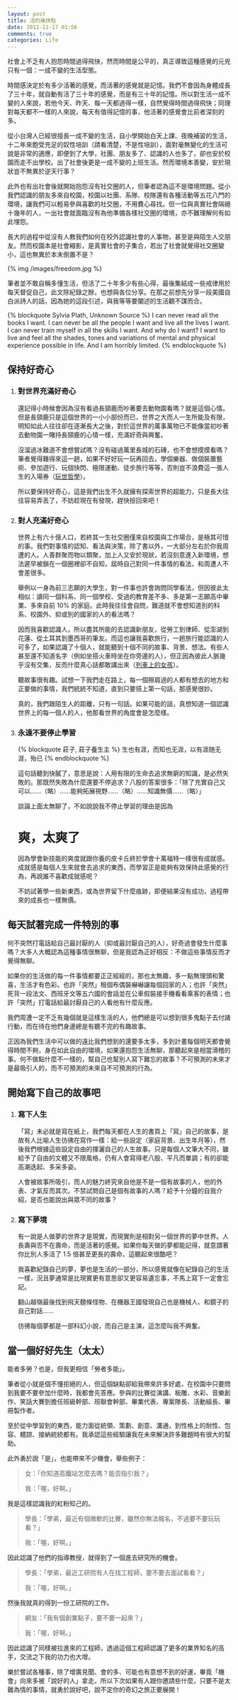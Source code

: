 ```yaml
---
layout: post
title: 活的痛快點
date: 2012-11-17 01:56
comments: true
categories: Life
---
```



社會上不乏有人抱怨時間過得飛快，然而時間是公平的，真正導致這種感覺的元兇只有一個：一成不變的生活型態。

時間感決定於有多少活著的感覺，而活著的感覺就是記憶。我們不會因為身體成長了三十年，就自動有活了三十年的感覺，而是有三十年的記憶。所以對生活一成不變的人來說，若他今天、昨天、每一天都過得一樣，自然覺得時間過得飛快；同理對每天都不一樣的人來說，每天有值得記憶的事，他活著的感覺會比前者深刻的多。

從小台灣人已經很擅長一成不變的生活，自小學開始白天上課、夜晚補習的生活，十二年來飽受充足的奴性培訓（請看清楚，不是性培訓），面對毫無變化的生活可說是非常的適應，即便到了大學，社團、朋友多了、認識的人也多了，卻也安於校園而走不出學校。出了社會後更是一成不變的上班生活。然而環境本善變，安於現狀豈不無異於逆天行事？


此外也有出社會後就開始抱怨沒有社交圈的人，但筆者認為這不是環境問題。從小我們認識的朋友多來自校園，校園以社團、系隊、校隊還有各種活動等五花八門的環境，讓我們可以輕易參與喜歡的社交圈，不用費心尋找。但一位與真實社會隔絕十幾年的人，一出社會就面臨沒有為他準備各樣社交圈的環境，亦不難理解何有如此埋怨。

長大的過程中從沒有人教我們如何在校外認識社會的人事物，甚至是與陌生人交朋友。然而校園本是社會縮影，是真實社會的子集合，若出了社會就覺得社交圈變小，這也無異於本末倒置不是？

{% img /images/freedom.jpg %}

筆者並不敢自稱多懂生活，但活了二十年多少有些心得，最後集結成一些戒律用於每天督促自己，此文除紀錄之餘，也想與各位分享。在那之前想先分享一段美國自白派詩人的話，因為她的這段引述，與我等等要闡述的生活觀不謀而合。

{% blockquote Sylvia Plath, Unknown Source %}
I can never read all the books I want. I can never be all the people I want and live all the lives I want. I can never train myself in all the skills I want. And why do I want? I want to live and feel all the shades, tones and variations of mental and physical experience possible in life. And I am horribly limited.
{% endblockquote %}

<!-- more -->

## 保持好奇心

1.  ### 對世界充滿好奇心

    還記得小時候會因為沒有看過長頸鹿而吵著要去動物園看嗎？就是這個心情。但是長頸鹿只是這個世界的一小小部份而已，世界之大而人一生所能及有限，明知如此人往往卻在逐漸長大之後，對於這世界的萬事萬物已不能像當初吵著去動物園一賭持長頸鹿的心情一樣，充滿好奇與興奮。

    沒溜過冰難道不會想嘗試嗎？沒有碰過萬里長城的石磚，也不會想摸摸看嗎？筆者覺得難得來這一趟，如果不好好玩一玩再回去，學個樂器、做個裝置藝術、參加遊行、玩個快閃、極限運動、徒步旅行等等，否則豈不浪費這一張人生的入場券（[玩世哲學](/2011/12/13/4/)）。

    所以要保持好奇心，這是我們出生不久就擁有探索世界的超能力，只是長大往往容易弄丟了，不妨趁現在有發現，趕快撿回來吧！

2.  ### 對人充滿好奇心

    世界上有六十億人口，若終其一生社交圈僅來自校園與工作場合，是極其可惜的事。我們對事情的認知、看法與決策，除了書以外，一大部分左右於你我周遭的人。人善群聚而物以類聚，加上人又安於現狀，若沒刻意進入新環境，想法遲早被鎖在一個圈裡卻不自知，屆時自己對同一件事情的看法，和周遭人不會差很多。

    舉例以一身為前三志願的大學生，對一件事也許會詢問同學看法，但因彼此太相似：讀同一個科系、同一個學校、受過的教育差不多、多是第一志願高中畢業、多來自前 10% 的家庭。此時我往往會自問，難道就不會想知道別的科系、校園外、抑或別的國家的人的看法嗎？

    因而我喜歡認識人，所以盡其所能的去認識新朋友，從勞工到律師、從澎湖到花蓮、從土耳其到墨西哥的筆友。而這也讓我喜歡旅行，一趟旅行能認識的人可多了，如果認識了十個人，就能聽到十個不同的故事、背景、想法。有些人甚至還不知道名字（例如坐搭火車時坐在你旁邊的人），但正因為彼此人脈幾乎沒有交集，反而什麼真心話都敢講出來（[列車上的女孩](/2011/08/30/12/)）。

    聽故事很有趣。試想一下我們走在路上，每一個擦肩過的人都有想去的地方和正要做的事情，我們統統不知道，直到只要搭上第一句話，那感覺很妙。

    真的，我們跟陌生人的距離，只有一句話。如果可能的話，真想知道一個認識世界上的每一個人的人，他那看世界的角度會是怎麼樣。

3.  ### 永遠不要停止學習

    {% blockquote 莊子, 莊子養生主 %}
    生也有涯，而知也无涯，以有涯随无涯，殆已
    {% endblockquote %}

    這句話聽到快膩了，意思是說：人用有限的生命去追求無窮的知識，是必然失敗的。那既然失敗為什麼還要不停追求？八股的答案很多：「除了充實自己又可以……（略）……能夠拓展視野……（略）……知識無價……（略）」

    談論上面太無聊了，不如說說我不停止學習的理由是因為

    # 爽，太爽了

    因為學會新技能的爽度就跟你養的皮卡丘終於學會十萬福特一樣很有成就感。成就感是每個人生來就會去追求的東西，而學習正是能夠有效保持此感覺的行為，再說誰不喜歡成就感呢？

    不妨試著學一些新東西，或為世界留下什麼痕跡，即便結果沒有成功，過程帶來的成長也一樣無價。

## 每天試著完成一件特別的事

何不突然打電話給自己最討厭的人（抑或最討厭自己的人），好奇過會發生什麼事嗎？大多人大概認為這種事情很無聊，但是我認為正好相反：不做這些事情反而才覺得無聊。

如果你的生活做的每一件事情都要正正經經的，那也太無趣，多一點無理頭和驚喜，生活才有色彩。也許「突然」租個布偶裝嚇嚇讓每個回家的人；也許「突然」死背一段法文、西班牙文等五六國的會話並在公車假裝接手機看看乘客的表情；也許「突然」打電話給最討厭自己的人看他有什麼反應。

我們周遭一定不乏有幾個就是這樣生活的人，他們總是可以想到很多鬼點子去付諸行動，而在待在他們身邊總是有聽不完的有趣故事。

正因為我們生活中可以做的遠比我們想到的還要多太多，多到計畫每個明天都會覺得時間不夠，身在如此自由的環境，如果還抱怨生活無聊，那聽起來是相當滑稽的事。何不做點什麼不一樣的，幫自己也幫別人寫下難忘的故事？不可預測的未來才是最吸引人的，而不可預測的未來自不可預測的行為。

## 開始寫下自己的故事吧

1.  ### 寫下人生

    「寫」未必就是寫在紙上，我們每天都在人生的書頁上「寫」自己的故事，是故有人比喻人生彷彿在寫作一樣：給一些設定（家庭背景、出生年月等），然後我們根據這些設定自由的揮灑自己的人生故事。只是每個人文筆大不同，雖給予了自由的文體又不限風格，仍有人會寫得老八股、平凡而單調；有的卻能高潮迭起、多采多姿。

    人會被故事所吸引，而人的魅力終究來自他是不是一個有故事的人，他的外表、才氣反而其次。不禁試問自己是個有故事的人嗎？給予十分鐘的自我介紹，是否也能說出與眾不同的故事？

2.  ### 寫下夢境

    有一說是人做夢的世界才是現實，而現實則是相對另一個世界的夢中世界。人長壽與否不在壽命，而是活著的感覺。如果你每天做的夢都能記得，就意謂著你比別人多活了 1.5 倍甚至更長的壽命，這聽起來很酷吧？

    我喜歡紀錄自己的夢，夢也是生活的一部分，所以感覺就像在紀錄自己的生活一樣，況且夢通常是比現實更有意思卻又更容易遺忘事，不馬上寫下一定會忘記。

    翻山越嶺最後找到飛天麵條怪物、在機器王國發現自己也是機械人、和鏡子的自己對話……

    彷彿每個夢都是一部科幻小說，而自己是主演，這怎麼叫我不興奮。

## 當一個好好先生（太太）

能者多勞？也是，但我更相信「勞者多能」。

筆者從小就是個不懂拒絕的人，但這個缺點卻給我帶來許多好處，在校園中只要問到我要不要參加什麼時，我都會先答應。參與的比賽從演講、板雕、水彩、音樂創作、笑話大賽到擔任班級幹部、班聯會幹部、畢業代表、專案隊長、活動組長、畢冊製作者。

至於從中學習到的東西，能力面從統領、策劃、創意、溝通，到性格上的耐性、包容、體諒、接納統統都有。我承認這些經驗讓我在未來解決許多難題時有很大的幫助。

此外勇於說「是」，也能帶來不少機會，舉些例子：

>   女：「你知道高鐵站怎麼去嗎？能否指引我？」
>
>   我：「喔，好啊。」

我是這樣認識我的紅粉知己的。

>   學長：「學弟，最近有個微軟的比賽，雖然你無法報名，不過要不要玩玩看？」
>
>   我：「喔，好啊。」

因此認識了他們的指導教授，就得到了一個進去研究所的機會。

>   學長：「學弟，最近工研院有人在找工程師，要不要去面試看看？」
>
>   我：「喔，好啊。」

然後我就真的得到一份工研院的工作。

>   網友：「我有個創業點子，要不要一起來？」
>
>   我：「喔，好啊。」

因此認識了同樣被拉進來的工程師，透過這個工程師認識了更多的業界知名的高手，交流之下我的功力也大增。

樂於嘗試各種事，除了增廣見聞、會的多、可能也有意想不到的好運，畢竟「機會」向來多被「說好的人」拿走。所以下次如果有人跟你邀請些什麼，只要不是太難為情的事情，就勇於說好吧，說不定你的奇幻之旅正要展開！